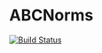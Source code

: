 # ABCNorms

[![Build Status](https://travis-ci.org/dennisprangle/ABCNorms.jl.svg?branch=master)](https://travis-ci.org/dennisprangle/ABCNorms.jl)
